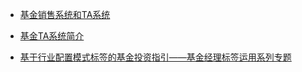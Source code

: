 - [基金销售系统和TA系统](https://blog.csdn.net/heyeqingquan/article/details/92624362)
- [基金TA系统简介](https://www.cnblogs.com/cherishui/p/12359206.html)

- [基于行业配置模式标签的基金投资指引——基金经理标签运用系列专题](http://finance.sina.com.cn/money/fund/fundzmt/2021-02-26/doc-ikftpnny9947433.shtml)